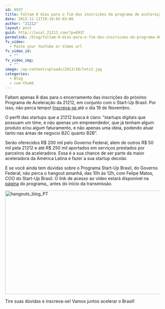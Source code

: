 ```yaml
---
id: 6937
title: Faltam 8 dias para o fim das inscrições do programa de aceleração da 21212!
date: 2013-11-11T19:10:03-03:00
author: "21212"
layout: post
guid: http://local.21212.com/?p=6937
permalink: /blog/faltam-8-dias-para-o-fim-das-inscricoes-do-programa-de-aceleracao-da-21212/
fv_video:
  - Paste your YouTube or Vimeo url
fv_video_id:
  - ""
fv_video_img:
  - ""
image: /wp-content/uploads/2013/10/lets2.jpg
categories:
  - Blog
  - com-thumb
---
```

<p dir="ltr">
  Faltam apenas 8 dias para o encerramento das inscrições do próximo Programa de Aceleração da 21212, em conjunto com o Start-Up Brasil. Por isso, não perca tempo! <a href="http://goo.gl/2QpYrZ">Inscreva-se </a>até o dia 19 de Novembro.
</p>

<p dir="ltr">
  O perfil das startups que a 21212 busca é claro: “startups digitais que possuam um time, e não apenas um empreendedor, que já tenham algum produto e/ou algum faturamento, e não apenas uma ideia, podendo atuar tanto nas áreas de negocio B2C quanto B2B”.
</p>

<p dir="ltr">
  Serão oferecidos R$ 200 mil pelo Governo Federal, alem de outros R$ 50 mil pela 21212 e até R$ 250 mil aportados em serviços prestados por parceiros da aceleradora. Essa é a sua chance de ser parte da maior aceleradora da América Latina e fazer a sua startup decolar.
</p>

<p dir="ltr">
  E se você ainda tem dúvidas sobre o Programa Start-Up Brasil, do Governo Federal, não perca o hangout amanhã, das 10h às 12h, com Felipe Matos, COO do Start-Up Brasil. O link de acesso ao vídeo estará disponível na<a href="https://www.facebook.com/startupbr?fref=ts"> página</a> do programa,, antes do início da transmissão.
</p>

<p dir="ltr">
  <a href="http://local.21212.com/wp-content/uploads/2013/11/hangouts_blog_PT.jpg"><img class="aligncenter size-full wp-image-6938" alt="hangouts_blog_PT" src="http://local.21212.com/wp-content/uploads/2013/11/hangouts_blog_PT.jpg" width="584" height="336" srcset="http://localhost:8080/wp-content/uploads/2013/11/hangouts_blog_PT.jpg 584w, http://localhost:8080/wp-content/uploads/2013/11/hangouts_blog_PT-300x172.jpg 300w" sizes="(max-width: 584px) 100vw, 584px" /></a>
</p>

<p dir="ltr">
  Tire suas dúvidas e inscreva-se! Vamos juntos acelerar o Brasil!
</p>

&nbsp;